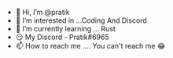 - 👋 Hi, I’m @pratik
- 👀 I’m interested in ...Coding And Discord 
- 🌱 I’m currently learning ... Rust
- 😏 My Discord - Pratik#6965
- 📫 How to reach me .... You can't reach me 😂

<!---
pratik12350/pratik12350 is a ✨ special ✨ repository because its `README.md` (this file) appears on your GitHub profile.
You can click the Preview link to take a look at your changes.
--->
